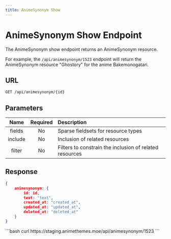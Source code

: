 ```yaml
---
title: AnimeSynonym Show
---
```


<Block>

# AnimeSynonym Show Endpoint

The AnimeSynonym show endpoint returns an AnimeSynonym resource.

For example, the `/api/animesynonym/1523` endpoint will return the AnimeSynonym resource "Ghostory" for the anime Bakemonogatari.

## URL

```sh
GET /api/animesynonym/{id}
```

## Parameters

| Name    | Required | Description                                             |
| :-----: | :------: | :------------------------------------------------------ |
| fields  | No       | Sparse fieldsets for resource types                     |
| include | No       | Inclusion of related resources                          |
| filter  | No       | Filters to constrain the inclusion of related resources |

## Response

```json
{
    animesynonym: {
        id: id,
        text: "text",
        created_at: "created_at",
        updated_at: "updated_at",
        deleted_at: "deleted_at"
    }
}
```

<Example>

<CURL>
```bash
curl https://staging.animethemes.moe/api/animesynonym/1523
```
</CURL>

</Example>

</Block>